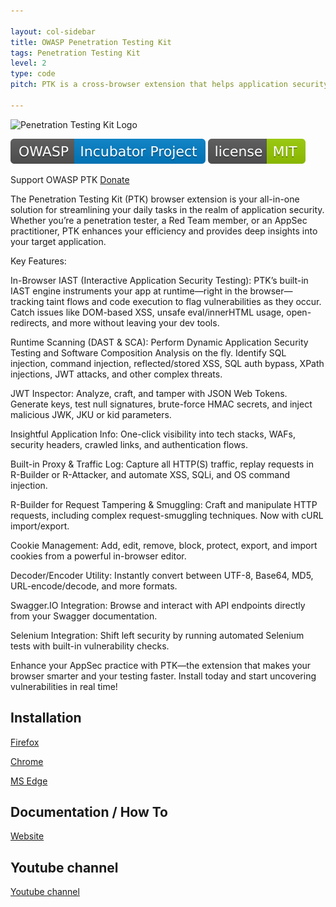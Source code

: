 ```yaml
---

layout: col-sidebar
title: OWASP Penetration Testing Kit
tags: Penetration Testing Kit
level: 2
type: code
pitch: PTK is a cross-browser extension that helps application security practitioners to get an insight into the app and do runtime scanning for SQL, XSS, OS Command injections, and more. 

---
```

![Penetration Testing Kit Logo](https://raw.githubusercontent.com/DenisPodgurskii/pentestkit/master/src/ptk/browser/assets/images/ptk_icon_small.png) 


![OWASP Incubator](https://raw.githubusercontent.com/OWASP/www-project-penetration-testing-kit/main/assets/images/OWASP_Incubator_Project.svg) [![License](https://raw.githubusercontent.com/OWASP/www-project-penetration-testing-kit/main/assets/images/License_MIT.svg)](https://opensource.org/licenses/MIT) 

Support OWASP PTK [Donate](https://www.paypal.com/donate/?hosted_button_id=RNE87MVGX576E)

The Penetration Testing Kit (PTK) browser extension is your all-in-one solution for streamlining your daily tasks in the realm of application security. Whether you’re a penetration tester, a Red Team member, or an AppSec practitioner, PTK enhances your efficiency and provides deep insights into your target application.

Key Features:

In-Browser IAST (Interactive Application Security Testing):
PTK’s built-in IAST engine instruments your app at runtime—right in the browser—tracking taint flows and code execution to flag vulnerabilities as they occur. Catch issues like DOM-based XSS, unsafe eval/innerHTML usage, open-redirects, and more without leaving your dev tools.

Runtime Scanning (DAST & SCA):
Perform Dynamic Application Security Testing and Software Composition Analysis on the fly. Identify SQL injection, command injection, reflected/stored XSS, SQL auth bypass, XPath injections, JWT attacks, and other complex threats.

JWT Inspector:
Analyze, craft, and tamper with JSON Web Tokens. Generate keys, test null signatures, brute-force HMAC secrets, and inject malicious JWK, JKU or kid parameters.

Insightful Application Info:
One-click visibility into tech stacks, WAFs, security headers, crawled links, and authentication flows.

Built-in Proxy & Traffic Log:
Capture all HTTP(S) traffic, replay requests in R-Builder or R-Attacker, and automate XSS, SQLi, and OS command injection.

R-Builder for Request Tampering & Smuggling:
Craft and manipulate HTTP requests, including complex request-smuggling techniques. Now with cURL import/export.

Cookie Management:
Add, edit, remove, block, protect, export, and import cookies from a powerful in-browser editor.

Decoder/Encoder Utility:
Instantly convert between UTF-8, Base64, MD5, URL-encode/decode, and more formats.

Swagger.IO Integration:
Browse and interact with API endpoints directly from your Swagger documentation.

Selenium Integration:
Shift left security by running automated Selenium tests with built-in vulnerability checks.

Enhance your AppSec practice with PTK—the extension that makes your browser smarter and your testing faster. Install today and start uncovering vulnerabilities in real time!


## Installation

[Firefox](https://addons.mozilla.org/en-US/firefox/addon/owasp-penetration-testing-kit/) 

[Chrome](https://chrome.google.com/webstore/detail/penetration-testing-kit/ojkchikaholjmcnefhjlbohackpeeknd) 

[MS Edge](https://microsoftedge.microsoft.com/addons/detail/penetration-testing-kit/knjnghhnhcpcglfdjppffbpfndeebkdm) 


## Documentation / How To

[Website](https://pentestkit.co.uk/) 


## Youtube channel

[Youtube channel](https://www.youtube.com/channel/UCbEcTounPkV1aitE1egXfqw) 


